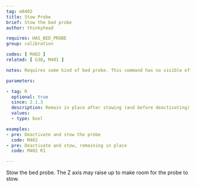 ```yaml
---
tag: m0402
title: Stow Probe
brief: Stow the bed probe
author: thinkyhead

requires: HAS_BED_PROBE
group: calibration

codes: [ M402 ]
related: [ G30, M401 ]

notes: Requires some kind of bed probe. This command has no visible effect for probes that don't move; they are just deactivated.

parameters:

- tag: R
  optional: true
  since: 2.1.3
  description: Remain in place after stowing (and before deactivating) the probe.
  values:
  - type: bool

examples:
- pre: Deactivate and stow the probe
  code: M402
- pre: Deactivate and stow, remaining in place
  code: M402 R1

---
```


Stow the bed probe. The Z axis may raise up to make room for the probe to stow.
